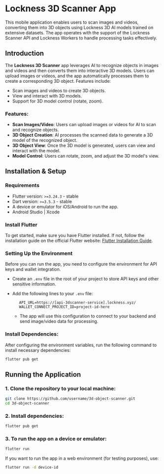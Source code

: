 # Lockness 3D Scanner App

This mobile application enables users to scan images and videos, converting them into 3D objects using Lockness 3D AI models trained on extensive datasets. The app operates with the support of the Lockness Scanner API and Lockness Workers to handle processing tasks effectively.


## Introduction

The **Lockness 3D Scanner** app leverages AI to recognize objects in images and videos and then converts them into interactive 3D models. Users can upload images or videos, and the app automatically processes them to create a corresponding 3D object. Features include:

- Scan images and videos to create 3D objects.
- View and interact with 3D models.
- Support for 3D model control (rotate, zoom).

### Features:
- **Scan Images/Video**: Users can upload images or videos for AI to scan and recognize objects.
- **3D Object Creation**: AI processes the scanned data to generate a 3D model of the recognized object.
- **3D Object View**: Once the 3D model is generated, users can view and interact with the model.
- **Model Control**: Users can rotate, zoom, and adjust the 3D model's view.

## Installation & Setup

### Requirements

- Flutter version: `>=3.24.3` - stable
- Dart version: `>=3.5.3` - stable
- A device or emulator for iOS/Android to run the app.
- Android Studio | Xcode

### Install Flutter

To get started, make sure you have Flutter installed. If not, follow the installation guide on the official Flutter website: [Flutter Installation Guide](https://flutter.dev/docs/get-started/install).

### Setting Up the Environment

Before you can run the app, you need to configure the environment for API keys and wallet integration.

   - Create an `.env` file in the root of your project to store API keys and other sensitive information.
   - Add the following lines to your `.env` file:
   
     ```env
        API_URL=https://[api-3dscanner-service].lockness.xyz/
        WALLET_CONNECT_PROJECT_ID=project-id-here
     ```
      - The app will use this configuration to connect to your backend and send image/video data for processing.

### Install Dependencies:

   After configuring the environment variables, run the following command to install necessary dependencies:

   ```bash
   flutter pub get
   ```


## Running the Application
### 1. Clone the repository to your local machine:

```bash
git clone https://github.com/username/3d-object-scanner.git
cd 3d-object-scanner
```

### 2. Install dependencies:

```bash
flutter pub get
```

### 3. To run the app on a device or emulator:

```bash
flutter run
```

If you want to run the app in a web environment (for testing purposes), use:

```bash
flutter run -d device-id
```